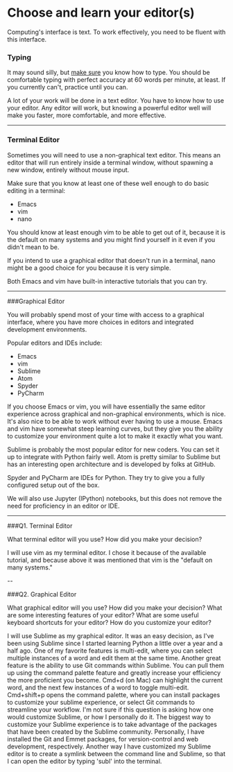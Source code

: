# Choose and learn your editor(s)


Computing's interface is text. To work effectively, you need to be fluent with this interface.


### Typing

It may sound silly, but [make sure](http://www.typingtest.com/) you know how to type. You should be comfortable typing with perfect accuracy at 60 words per minute, at least. If you currently can't, practice until you can.

A lot of your work will be done in a text editor. You have to know how to use your editor. Any editor will work, but knowing a powerful editor well will make you faster, more comfortable, and more effective.

---

### Terminal Editor

Sometimes you will need to use a non-graphical text editor. This means an editor that will run entirely inside a terminal window, without spawning a new window, entirely without mouse input.

Make sure that you know at least one of these well enough to do basic editing in a terminal:

 * Emacs
 * vim
 * nano

You should know at least enough vim to be able to get out of it, because it is the default on many systems and you might find yourself in it even if you didn't mean to be.

If you intend to use a graphical editor that doesn't run in a terminal, nano might be a good choice for you because it is very simple.

Both Emacs and vim have built-in interactive tutorials that you can try.



---

###Graphical Editor

You will probably spend most of your time with access to a graphical interface, where you have more choices in editors and integrated development environments.

Popular editors and IDEs include:

 * Emacs
 * vim
 * Sublime
 * Atom
 * Spyder
 * PyCharm

If you choose Emacs or vim, you will have essentially the same editor experience across graphical and non-graphical environments, which is nice. It's also nice to be able to work without ever having to use a mouse. Emacs and vim have somewhat steep learning curves, but they give you the ability to customize your environment quite a lot to make it exactly what you want.

Sublime is probably the most popular editor for new coders. You can set it up to integrate with Python fairly well. Atom is pretty similar to Sublime but has an interesting open architecture and is developed by folks at GitHub.

Spyder and PyCharm are IDEs for Python. They try to give you a fully configured setup out of the box.

We will also use Jupyter (IPython) notebooks, but this does not remove the need for proficiency in an editor or IDE.

---

###Q1. Terminal Editor

What terminal editor will you use? How did you make your decision?

I will use vim as my terminal editor. I chose it because of the available tutorial, and because above it was mentioned that vim is the "default on many systems."

--

###Q2. Graphical Editor

What graphical editor will you use? How did you make your decision? What are some interesting features of your editor? What are some useful keyboard shortcuts for your editor? How do you customize your editor?

I will use Sublime as my graphical editor. It was an easy decision, as I've been using Sublime since I started learning Python a little over a year and a half ago.
One of my favorite features is multi-edit, where you can select multiple instances of a word and edit them at the same time. Another great feature is the ability to use Git commands within Sublime. You can pull them up using the command palette feature and greatly increase your efficiency the more proficient you become. Cmd+d (on Mac) can highlight the current word, and the next few instances of a word to toggle multi-edit. Cmd+shift+p opens the command palette, where you can install packages to customize your sublime experience, or select Git commands to streamline your workflow.
I'm not sure if this question is asking how one would customize Sublime, or how I personally do it. The biggest way to customize your Sublime experience is to take advantage of the packages that have been created by the Sublime community. Personally, I have installed the Git and Emmet packages, for version-control and web development, respectively. Another way I have customized my Sublime editor is to create a symlink between the command line and Sublime, so that I can open the editor by typing 'subl' into the terminal.

 
